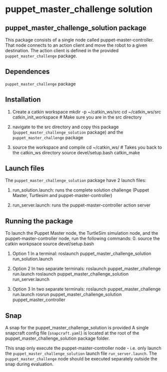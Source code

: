 # puppet_master_challenge solution

## puppet_master_challenge_solution package

This package consists of a single node called puppet-master-controller. That node
connects to an action client and move the robot to a given destination. 
The action client is defined in the provided `puppet_master_challenge` package.

## Dependences
`puppet_master_challenge` package

## Installation
1. Create a catkin workspace
mkdir -p ~/catkin_ws/src
cd ~/catkin_ws/src
catkin_init_workspace # Make sure you are in the src directory

2. navigate to the src directory and copy this package (`puppet_master_challenge_solution` package) 
and the `puppet_master_challenge` package

3. source the workspace and compile
cd ~/catkin_ws/ # Takes you back to the catkin_ws directory
source devel/setup.bash
catkin_make

## Launch files 
The `puppet_master_challenge_solution` package have 2 launch files:
1. run_solution.launch: runs the complete solution  challenge 
(Puppet Master, Turtlesim and puppet-master-controller)

2. run_server.launch: runs the puppet-master-controller action server

## Running the package
To launch the Puppet Master node, the TurtleSim simulation node, and the puppet-master-controller node,
run the following commands:
0. source the catkin workpsace
source devel/setup.bash

1. Option 1
In a terminal:
roslaunch puppet_master_challenge_solution run_solution.launch

2. Option 2
In two separate terminals:
roslaunch puppet_master_challenge run.launch
roslaunch puppet_master_challenge_solution run_server.launch

3. Option 3
In two separate terminals:
roslaunch puppet_master_challenge run.launch
rosrun puppet_master_challenge_solution puppet_master_controller


## Snap

A snap for the puppet_master_challenge_solution is provided
A single snapcraft config file (`snapcraft.yaml`)
is located at the root of the puppet_master_challenge_solution package folder.

This snap only execute the puppet-master-controller node - i.e. only launch
the `puppet_master_challenge_solution` launch file `run_server.launch`. 
The `puppet_master_challenge` node should be executed separately outside the snap during evaluation.
